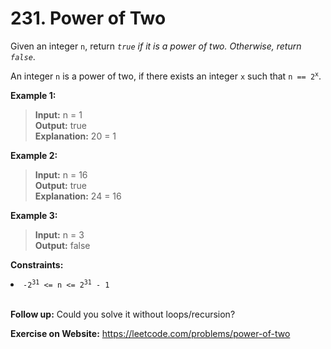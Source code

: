 # 231. Power of Two

Given an integer `n`, return *`true` if it is a power of two. Otherwise, return `false`*.

An integer `n` is a power of two, if there exists an integer `x` such that <code>n == 2<sup>x</sup></code>.

 

**Example 1:**

>**Input:** n = 1  
**Output:** true  
**Explanation:** 20 = 1

**Example 2:**

>**Input:** n = 16  
**Output:** true  
**Explanation:** 24 = 16

**Example 3:**

>**Input:** n = 3  
**Output:** false
 

**Constraints:**

<li><code>-2<sup>31</sup> &lt;= n &lt;= 2<sup>31</sup> - 1</code></li>
 
<br/>

**Follow up:** Could you solve it without loops/recursion?

**Exercise on Website:** https://leetcode.com/problems/power-of-two